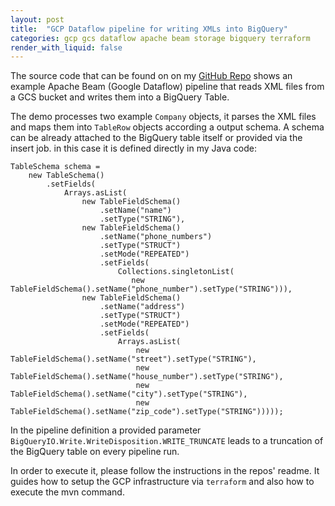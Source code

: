 ```yaml
---
layout: post
title:  "GCP Dataflow pipeline for writing XMLs into BigQuery"
categories: gcp gcs dataflow apache beam storage bigquery terraform
render_with_liquid: false
---
```


The source code that can be found on on my [GitHub Repo](https://github.com/almercolic/dataflow-xml-gcs-to-bq-pipeline) shows an example Apache Beam (Google Dataflow) pipeline that reads XML files from a GCS bucket and writes them into a BigQuery Table.

The demo processes two example `Company` objects, it parses the XML files and maps them into `TableRow` objects according a output schema.
A schema can be already attached to the BigQuery table itself or provided via the insert job. in this case it is defined directly in my Java code:
```
TableSchema schema =
    new TableSchema()
        .setFields(
            Arrays.asList(
                new TableFieldSchema()
                    .setName("name")
                    .setType("STRING"),
                new TableFieldSchema()
                    .setName("phone_numbers")
                    .setType("STRUCT")
                    .setMode("REPEATED")
                    .setFields(
                        Collections.singletonList(
                           new TableFieldSchema().setName("phone_number").setType("STRING"))),
                new TableFieldSchema()
                    .setName("address")
                    .setType("STRUCT")
                    .setMode("REPEATED")
                    .setFields(
                        Arrays.asList(
                            new TableFieldSchema().setName("street").setType("STRING"),
                            new TableFieldSchema().setName("house_number").setType("STRING"),
                            new TableFieldSchema().setName("city").setType("STRING"),
                            new TableFieldSchema().setName("zip_code").setType("STRING")))));
```

In the pipeline definition a provided parameter `BigQueryIO.Write.WriteDisposition.WRITE_TRUNCATE` leads to a truncation of the BigQuery table on every pipeline run.

In order to execute it, please follow the instructions in the repos' readme. It guides how to setup the GCP infrastructure via `terraform` and also how to execute the mvn command.